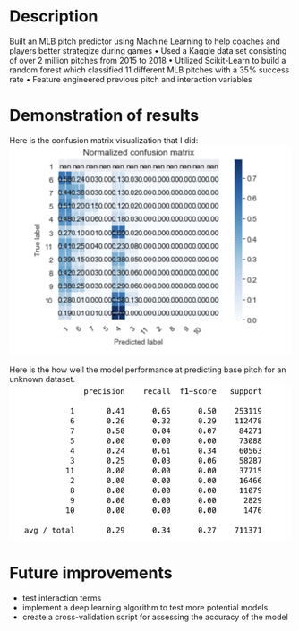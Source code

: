 # Description

Built an MLB pitch predictor using Machine Learning to help coaches and players better strategize during games
•	Used a Kaggle data set consisting of over 2 million pitches from 2015 to 2018 
•	Utilized Scikit-Learn to build a random forest which classified 11 different MLB pitches with a 35% success rate
•	Feature engineered previous pitch and interaction variables

# Demonstration of results

Here is the confusion matrix visualization that I did:
![](confusion_matrix.png)

Here is the how well the model performance at predicting base pitch for an unknown dataset.
![](performance_table.png)

# Future improvements

+ test interaction terms
+ implement a deep learning algorithm to test more potential models
+ create a cross-validation script for assessing the accuracy of the model

